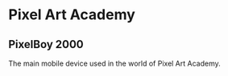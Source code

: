 # Pixel Art Academy

## PixelBoy 2000

The main mobile device used in the world of Pixel Art Academy.
